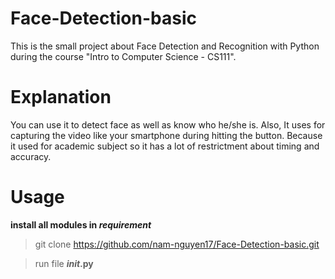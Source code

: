 # Face-Detection-basic
This is the small project about Face Detection and Recognition with Python during the course "Intro to Computer Science - CS111".

# Explanation
You can use it to detect face as well as know who he/she is. Also, It uses for capturing the video like your smartphone during hitting the button.
Because it used for academic subject so it has a lot of restrictment about timing and accuracy.

# Usage
**install all modules in _requirement_**
> git clone https://github.com/nam-nguyen17/Face-Detection-basic.git

> run file **___init___.py**
